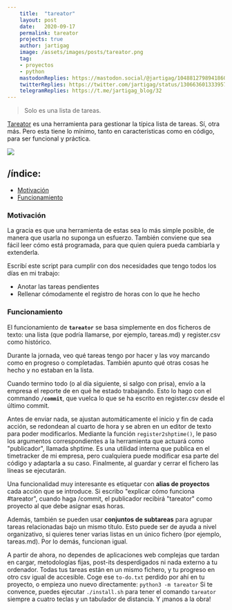 ```yaml
---
    title:  "tareator"
    layout: post
    date:   2020-09-17
    permalink: tareator
    projects: true
    author: jartigag
    image: /assets/images/posts/tareator.png
    tag:
    - proyectos
    - python
    mastodonReplies: https://mastodon.social/@jartigag/104881279894186059
    twitterReplies: https://twitter.com/jartigag/status/1306636013339578369
    telegramReplies: https://t.me/jartigag_blog/32
---
```


> Solo es una lista de tareas.

[Tareator](https://github.com/jartigag/tareator) es una herramienta para gestionar la típica lista de tareas. Sí, otra más.
Pero esta tiene lo mínimo, tanto en características como en código, para ser funcional y práctica.

<a href="https://asciinema.org/a/360282" target="_blank"><img src="https://asciinema.org/a/360282.svg" /></a>

## /índice:
- [Motivación](#motivación)
- [Funcionamiento](#funcionamiento)

### Motivación

La gracia es que una herramienta de estas sea lo más simple posible, de manera que usarla no suponga un esfuerzo.
También conviene que sea fácil leer cómo está programada, para que quien quiera pueda cambiarla y extenderla.

Escribí este script para cumplir con dos necesidades que tengo todos los días en mi trabajo:
 - Anotar las tareas pendientes
 - Rellenar cómodamente el registro de horas con lo que he hecho

### Funcionamiento

El funcionamiento de **`tareator`** se basa simplemente en dos ficheros de texto: una lista (que podría llamarse,
por ejemplo, tareas.md) y register.csv como histórico.

Durante la jornada, veo qué tareas tengo por hacer y las voy marcando como en progreso o completadas.
También apunto qué otras cosas he hecho y no estaban en la lista.

Cuando termino todo (o al día siguiente, si salgo con prisa), envío a la empresa el reporte de en qué
he estado trabajando. Esto lo hago con el commando **`/commit`**, que vuelca lo que se ha escrito en register.csv
desde el último commit.

Antes de enviar nada, se ajustan automáticamente el inicio y fin de cada acción, se redondean al cuarto
de hora y se abren en un editor de texto para poder modificarlos. Mediante la función `register2shptime()`,
le paso los argumentos correspondientes a la herramienta que actuará como "publicador", llamada shptime.
Es una utilidad interna que publica en el timetracker de mi empresa, pero cualquiera puede modificar esa parte
del código y adaptarla a su caso. Finalmente, al guardar y cerrar el fichero las líneas se ejecutarán.

Una funcionalidad muy interesante es etiquetar con **alias de proyectos** cada acción que se introduce.
Si escribo "explicar cómo funciona #tareator", cuando haga /commit, el publicador recibirá "tareator" como
proyecto al que debe asignar esas horas.

Además, también se pueden usar **conjuntos de subtareas** para agrupar tareas relacionadas bajo un mismo título.
Esto puede ser de ayuda a nivel organizativo, si quieres tener varias listas en un único fichero (por ejemplo,
tareas.md). Por lo demás, funcionan igual.

A partir de ahora, no dependes de aplicaciones web complejas que tardan en cargar, metodologías fijas, post-its
desperdigados ni nada externo a tu ordenador. Todas tus tareas están en un mismo fichero, y tu progreso en otro
csv igual de accesible. Coge ese `to-do.txt` perdido por ahí en tu proyecto, o empieza uno nuevo directamente:
```python3 -m tareator```
Si te convence, puedes ejecutar `./install.sh` para tener el comando `tareator` siempre a cuatro teclas y un
tabulador de distancia. Y ¡manos a la obra!
